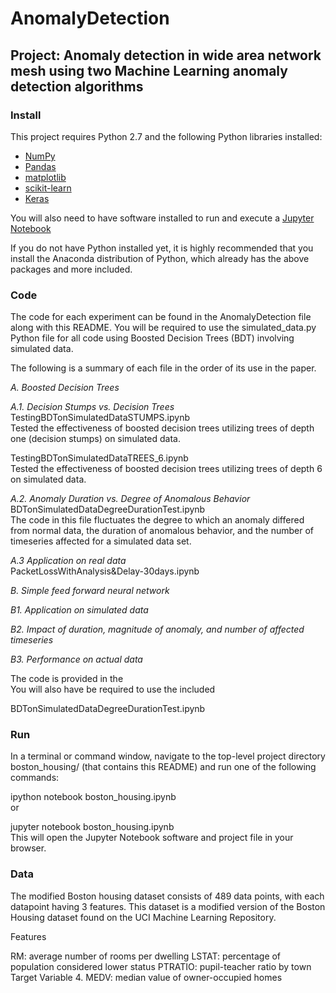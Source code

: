 # AnomalyDetection

## Project: Anomaly detection in wide area network mesh using two Machine Learning anomaly detection algorithms

### Install
This project requires Python 2.7 and the following Python libraries installed:

* [NumPy](http://www.numpy.org/)
* [Pandas](http://pandas.pydata.org/)
* [matplotlib](https://matplotlib.org/)
* [scikit-learn](http://scikit-learn.org/stable/)
* [Keras](https://keras.io/)

You will also need to have software installed to run and execute a [Jupyter Notebook](https://jupyter.org/)

If you do not have Python installed yet, it is highly recommended that you install the Anaconda distribution of Python, which already has the above packages and more included.

### Code
The code for each experiment can be found in the AnomalyDetection file along with this README. You will be required to use the simulated_data.py Python file for all code using Boosted Decision Trees (BDT) involving simulated data.

The following is a summary of each file in the order of its use in the paper.

*A. Boosted Decision Trees*

*A.1. Decision Stumps vs. Decision Trees*  
TestingBDTonSimulatedDataSTUMPS.ipynb  
Tested the effectiveness of boosted decision trees utilizing trees of depth one (decision stumps) on simulated data.  

TestingBDTonSimulatedDataTREES_6.ipynb  
Tested the effectiveness of boosted decision trees utilizing trees of depth 6 on simulated data.  

*A.2. Anomaly Duration vs. Degree of Anomalous Behavior*  
BDTonSimulatedDataDegreeDurationTest.ipynb  
The code in this file fluctuates the degree to which an anomaly differed from normal data, the duration of anomalous behavior, and the number of timeseries affected for a simulated data set.

*A.3 Application on real data*  
PacketLossWithAnalysis&Delay-30days.ipynb

*B. Simple feed forward neural network*

*B1. Application on simulated data*

*B2. Impact of duration, magnitude of anomaly, and number of affected timeseries*

*B3. Performance on actual data*

The code is provided in the  
You will also have be required to use the included 

BDTonSimulatedDataDegreeDurationTest.ipynb

### Run
In a terminal or command window, navigate to the top-level project directory boston_housing/ (that contains this README) and run one of the following commands:

ipython notebook boston_housing.ipynb  
or

jupyter notebook boston_housing.ipynb  
This will open the Jupyter Notebook software and project file in your browser.

### Data
The modified Boston housing dataset consists of 489 data points, with each datapoint having 3 features. This dataset is a modified version of the Boston Housing dataset found on the UCI Machine Learning Repository.

Features

RM: average number of rooms per dwelling
LSTAT: percentage of population considered lower status
PTRATIO: pupil-teacher ratio by town
Target Variable 4. MEDV: median value of owner-occupied homes
